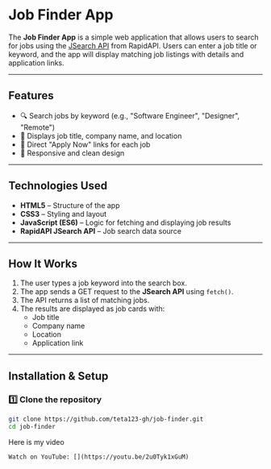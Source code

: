 # Job Finder App

The **Job Finder App** is a simple web application that allows users to search for jobs using the [JSearch API](https://rapidapi.com/letscrape-6bRBa3QguO5/api/jsearch/) from RapidAPI. Users can enter a job title or keyword, and the app will display matching job listings with details and application links.

---

## Features
- 🔍 Search jobs by keyword (e.g., "Software Engineer", "Designer", "Remote")
- 📍 Displays job title, company name, and location
- 🔗 Direct "Apply Now" links for each job
- 📱 Responsive and clean design

---

## Technologies Used
- **HTML5** – Structure of the app
- **CSS3** – Styling and layout
- **JavaScript (ES6)** – Logic for fetching and displaying job results
- **RapidAPI JSearch API** – Job search data source

---

## How It Works
1. The user types a job keyword into the search box.
2. The app sends a GET request to the **JSearch API** using `fetch()`.
3. The API returns a list of matching jobs.
4. The results are displayed as job cards with:
   - Job title
   - Company name
   - Location
   - Application link

---

## Installation & Setup

### 1️⃣ Clone the repository
```bash
git clone https://github.com/teta123-gh/job-finder.git
cd job-finder
```
 Here is my video
```
Watch on YouTube: [](https://youtu.be/2u0Tyk1xGuM)





